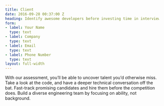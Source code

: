```yaml
---
title: Client
date: 2016-09-28 00:37:00 Z
heading: Identify awesome developers before investing time in interviews.
form:
- label: Your Name
  type: text
- label: Company
  type: text
- label: Email
  type: text
- label: Phone Number
  type: text
layout: full-width
---
```


With our assessment, you’ll be able to uncover talent you’d otherwise miss. Take a look at the code, and have a deeper technical conversation off the bat. Fast-track promising candidates and hire them before the competition does. Build a diverse engineering team by focusing on ability, not background.
